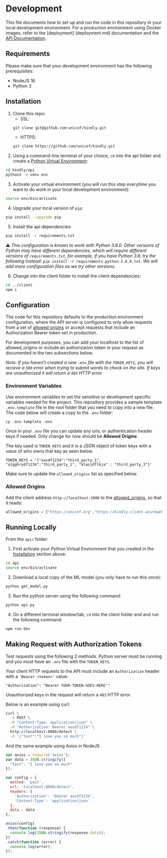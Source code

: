 # Development

This file documents how to set up and run the code in this repository in your local development environment. For a production environment using Docker images, refer to the [deployment]
(deployment.md) documentation and the [API Documentation](api.md).

## Requirements

Please make sure that your development environment has the following prerequisites:
- NodeJS 16
- Python 3

## Installation

1. Clone this repo:
   - SSL:
   ```bash
   git clone git@github.com:unicef/kindly.git
   ```
   - HTTPS:
   ```bash
   git clone https://github.com/unicef/kindly.git
   ```
2. Using a command-line terminal of your choice, `cd` into the api folder and create a [Python Virtual Environment](https://docs.python.org/3/library/venv.html):

  ```bash
  cd kindly/api
  python3 -m venv env
  
  ```

3. Activate your virtual environment (you will run this step everytime you want to do work in your local development environment):

  ```bash
  source env/bin/activate
  
  ```

4. Upgrade your local version of `pip`:

  ```bash
  pip install --upgrade pip
  ```

5. Install the api dependencies:

  ```bash
  pip install -r requirements.txt
  ```

  ⚠️ *This configuration is known to work with Python 3.8.0. Other versions of Python may have different dependencies, which will require different versions of `requirements.txt`, for example, if you have Python 3.6, try the following instead: `pip install -r requirements.python-3.6.8.txt`. We will add more configuration files as we try other versions.*

6. Change into the client folder to install the client dependencies:

  ```bash
  cd ../client
  npm i
  ```

## Configuration

The code for this repository defaults to the production environment configuration, where the API server is configured to only allow requests from a set of [allowed origins](https://github.com/unicef/kindly/blob/7ee69561eaa53a77074b71ebcf876a8c29bb5878/api/api.py#L22) or accept requests that include an Authorization Bearer token set in production.

For development purposes, you can add your localhost to the list of allowed_origins or include an authorization token in your request as documented in the two subsections below.

*Note: If you haven't created a new `.env` file with the `TOKEN_KEYS`, you will recieve a `500` error when trying to submit words to check on the site.
If keys are unauthorized it will return a `403` HTTP error.*

### Environment Variables

Use environment variables to set the sensitive or development specific variables needed for the project.
This repository provides a sample template `.env.template` file in the root folder that you need to copy into a new file.
The code below will create a copy to the `.env` folder:

```bash
cp .env.template .env

```

Once in your `.env` file you can update any urls, or authentication header keys if needed.
Only change for now should be **Allowed Origins**

The key used is `TOKEN_KEYS` and it is a JSON object of token keys with a value of who owns that key as seen below.

```
TOKEN_KEYS = '{"aasdf1234":"third_party_1", "a]gghrydf1234":"third_party_1", "klasjdflkja" : "third_party_3"}'
```
Make sure to update the `allowed_origins` list as specified below.
### Allowed Origins

Add the client address `http://localhost:3000` to the [allowed_origins](https://github.com/unicef/kindly/blob/7ee69561eaa53a77074b71ebcf876a8c29bb5878/api/api.py#L22), so that it reads:

```python
allowed_origins = ["https://unicef.org","https://kindly-client.azurewebsites.net","https://kindly-api.azurewebsites.net", "http://localhost:3000"]

```

## Running Locally

From the `api/` folder:

1. First activate your Python Virtual Environment that you created in the [Installation](#Installation) section above:

  ```bash
  cd api
  source env/bin/activate
  ```

2. Download a local copy of the ML model (you only have to run this once):

  ```bash
  python get_model.py
  ``` 

3. Run the python server using the following command:

  ```bash
  python api.py
  ```

4. On a different terminal window/tab, `cd` into the client folder and and run the following command:

  ```bash
  npm run dev
  
  ```

## Making Request with Authorization Tokens

Test requests using the following 2 methods. Python server must be running and you must have an `.env` file with the `TOKEN_KEYS`.

Your client HTTP requests to the API must include an `Authorization` header with a `'Bearer <token>'` value:

```
"Authorization": "Bearer YOUR-TOKEN-GOES-HERE'"

```

Unauthorized keys in the request will return a `403` HTTP error.

Below is an example using curl:
```bash
curl \
  -X POST \
  -H "Content-Type: application/json" \
  -H "Authorization: Bearer aasdf1234" \
  http://localhost:8080/detect \
  -d '{"text":"I love you so much"}'

```

And the same example using Axios in NodeJS

```js
var axios = require('axios');
var data = JSON.stringify({
  "text": "I love you so much"
});

var config = {
  method: 'post',
  url: 'localhost:8080/detect',
  headers: { 
    'Authorization': 'Bearer aasdf1234', 
    'Content-Type': 'application/json'
  },
  data : data
};

axios(config)
.then(function (response) {
  console.log(JSON.stringify(response.data));
})
.catch(function (error) {
  console.log(error);
});

```
